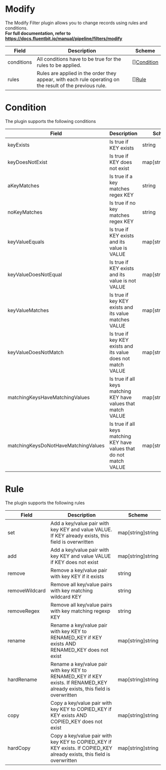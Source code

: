 # Modify

The Modify Filter plugin allows you to change records using rules and conditions. <br /> **For full documentation, refer to https://docs.fluentbit.io/manual/pipeline/filters/modify**


| Field | Description | Scheme |
| ----- | ----------- | ------ |
| conditions | All conditions have to be true for the rules to be applied. | [][Condition](#condition) |
| rules | Rules are applied in the order they appear, with each rule operating on the result of the previous rule. | [][Rule](#rule) |
# Condition

The plugin supports the following conditions


| Field | Description | Scheme |
| ----- | ----------- | ------ |
| keyExists | Is true if KEY exists | string |
| keyDoesNotExist | Is true if KEY does not exist | map[string]string |
| aKeyMatches | Is true if a key matches regex KEY | string |
| noKeyMatches | Is true if no key matches regex KEY | string |
| keyValueEquals | Is true if KEY exists and its value is VALUE | map[string]string |
| keyValueDoesNotEqual | Is true if KEY exists and its value is not VALUE | map[string]string |
| keyValueMatches | Is true if key KEY exists and its value matches VALUE | map[string]string |
| keyValueDoesNotMatch | Is true if key KEY exists and its value does not match VALUE | map[string]string |
| matchingKeysHaveMatchingValues | Is true if all keys matching KEY have values that match VALUE | map[string]string |
| matchingKeysDoNotHaveMatchingValues | Is true if all keys matching KEY have values that do not match VALUE | map[string]string |
# Rule

The plugin supports the following rules


| Field | Description | Scheme |
| ----- | ----------- | ------ |
| set | Add a key/value pair with key KEY and value VALUE. If KEY already exists, this field is overwritten | map[string]string |
| add | Add a key/value pair with key KEY and value VALUE if KEY does not exist | map[string]string |
| remove | Remove a key/value pair with key KEY if it exists | string |
| removeWildcard | Remove all key/value pairs with key matching wildcard KEY | string |
| removeRegex | Remove all key/value pairs with key matching regexp KEY | string |
| rename | Rename a key/value pair with key KEY to RENAMED_KEY if KEY exists AND RENAMED_KEY does not exist | map[string]string |
| hardRename | Rename a key/value pair with key KEY to RENAMED_KEY if KEY exists. If RENAMED_KEY already exists, this field is overwritten | map[string]string |
| copy | Copy a key/value pair with key KEY to COPIED_KEY if KEY exists AND COPIED_KEY does not exist | map[string]string |
| hardCopy | Copy a key/value pair with key KEY to COPIED_KEY if KEY exists. If COPIED_KEY already exists, this field is overwritten | map[string]string |
